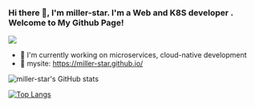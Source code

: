### Hi there 👋, I'm miller-star. I'm a Web  and K8S  developer . Welcome to My Github Page! <br>

<!-- knock code pictures 敲代码的图片 -->
  <img src="https://cdn.jsdelivr.net/gh/uestc-wxy/uestc-wxy/img/coding.gif" /><br>


- 🔭 I'm currently working on microservices, cloud-native development
- 🤔 mysite: https://miller-star.github.io/


<tr><td>

</td></tr>

![miller-star's GitHub stats](https://github-readme-stats.vercel.app/api?username=miller-star&show_icons=true&theme=radical)

[![Top Langs](https://github-readme-stats.vercel.app/api/top-langs/?username=miller-star&)](https://github.com/miller-star/github-readme-stats)
